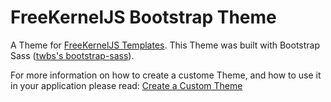 # FreeKernelJS Bootstrap Theme

A Theme for [FreeKernelJS Templates](https://github.com/FreeKernelJS/generator-freekerneljs/wiki/templates). This Theme was built with Bootstrap Sass ([twbs's bootstrap-sass](https://github.com/twbs/bootstrap-sass)).

For more information on how to create a custome Theme, and how to use it in your application please read: [Create a Custom Theme]()
